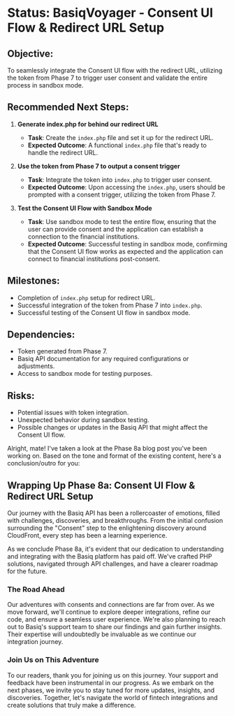 # Status: BasiqVoyager - Consent UI Flow & Redirect URL Setup

## Objective:
To seamlessly integrate the Consent UI flow with the redirect URL, utilizing the token from Phase 7 to trigger user consent and validate the entire process in sandbox mode.

## Recommended Next Steps:

1. **Generate index.php for behind our redirect URL**
   - **Task**: Create the `index.php` file and set it up for the redirect URL.
   - **Expected Outcome**: A functional `index.php` file that's ready to handle the redirect URL.

2. **Use the token from Phase 7 to output a consent trigger**
   - **Task**: Integrate the token into `index.php` to trigger user consent.
   - **Expected Outcome**: Upon accessing the `index.php`, users should be prompted with a consent trigger, utilizing the token from Phase 7.

3. **Test the Consent UI Flow with Sandbox Mode**
   - **Task**: Use sandbox mode to test the entire flow, ensuring that the user can provide consent and the application can establish a connection to the financial institutions.
   - **Expected Outcome**: Successful testing in sandbox mode, confirming that the Consent UI flow works as expected and the application can connect to financial institutions post-consent.

## Milestones:
- Completion of `index.php` setup for redirect URL.
- Successful integration of the token from Phase 7 into `index.php`.
- Successful testing of the Consent UI flow in sandbox mode.

## Dependencies:
- Token generated from Phase 7.
- Basiq API documentation for any required configurations or adjustments.
- Access to sandbox mode for testing purposes.

## Risks:
- Potential issues with token integration.
- Unexpected behavior during sandbox testing.
- Possible changes or updates in the Basiq API that might affect the Consent UI flow.

Alright, mate! I've taken a look at the Phase 8a blog post you've been working on. Based on the tone and format of the existing content, here's a conclusion/outro for you:

## Wrapping Up Phase 8a: Consent UI Flow & Redirect URL Setup

Our journey with the Basiq API has been a rollercoaster of emotions, filled with challenges, discoveries, and breakthroughs. From the initial confusion surrounding the "Consent" step to the enlightening discovery around CloudFront, every step has been a learning experience.

As we conclude Phase 8a, it's evident that our dedication to understanding and integrating with the Basiq platform has paid off. We've crafted PHP solutions, navigated through API challenges, and have a clearer roadmap for the future.

### The Road Ahead

Our adventures with consents and connections are far from over. As we move forward, we'll continue to explore deeper integrations, refine our code, and ensure a seamless user experience. We're also planning to reach out to Basiq's support team to share our findings and gain further insights. Their expertise will undoubtedly be invaluable as we continue our integration journey.

### Join Us on This Adventure

To our readers, thank you for joining us on this journey. Your support and feedback have been instrumental in our progress. As we embark on the next phases, we invite you to stay tuned for more updates, insights, and discoveries. Together, let's navigate the world of fintech integrations and create solutions that truly make a difference.
